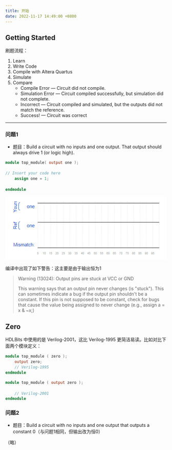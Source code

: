 ```yaml
---
title: 开始
date: 2022-11-17 14:49:00 +0800
---
```


## Getting Started

刷题流程：

1. Learn
2. Write Code
3. Compile with Altera Quartus
4. Simulate
5. Compare
   - Compile Error — Circuit did not compile.
   - Simulation Error — Circuit compiled successfully, but simulation did not complete.
   - Incorrect — Circuit compiled and simulated, but the outputs did not match the reference.
   - Success! — Circuit was correct

---

### 问题1

- 题目：Build a circuit with no inputs and one output. That output should always drive 1 (or logic high).

```verilog
module top_module( output one );

// Insert your code here
    assign one = 1;

endmodule
```

![问题1-testbench](images/问题1-testbench.png)

编译中出现了如下警告：这主要是由于输出恒为1

> Warning (13024): Output pins are stuck at VCC or GND
>
> This warning says that an output pin never changes (is "stuck"). This can sometimes indicate a bug if the output pin shouldn't be a constant. If this pin is not supposed to be constant, check for bugs that cause the value being assigned to never change (e.g., assign a = x & ~x;)

## Zero

HDLBits 中使用的是 Verilog-2001，这比 Verilog-1995 更简洁易读。比如对比下面两个模块定义：

```verilog
module top_module ( zero );
    output zero;
    // Verilog-1995
endmodule
```

```verilog
module top_module ( output zero ); 

    // Verilog-2001
endmodule
```

### 问题2

- 题目：Build a circuit with no inputs and one output that outputs a constant 0（与问题1相同，但输出改为恒0）

（略）